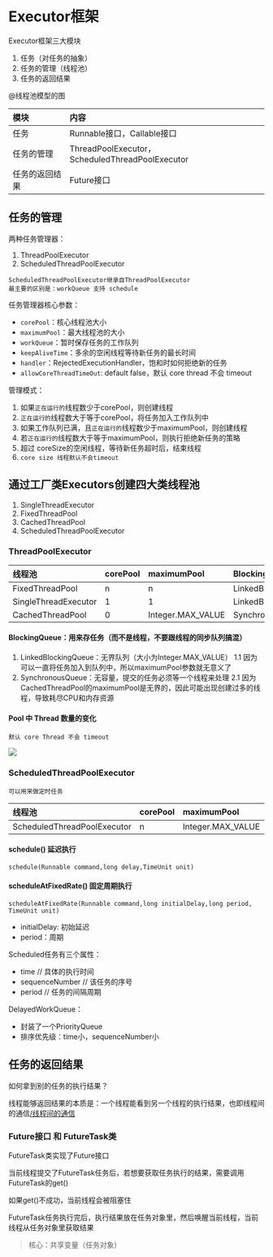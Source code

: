 # Executor框架

Executor框架三大模块

1. 任务（对任务的抽象）
2. 任务的管理（线程池）
3. 任务的返回结果

@线程池模型的图

| 模块 | 内容 |
| :--- | :--- |
| 任务 | Runnable接口，Callable接口 |
| 任务的管理 | ThreadPoolExecutor，ScheduledThreadPoolExecutor |
| 任务的返回结果 | Future接口 |

## 任务的管理

两种任务管理器：

1. ThreadPoolExecutor
2. ScheduledThreadPoolExecutor

```text
ScheduledThreadPoolExecutor继承自ThreadPoolExecutor
最主要的区别是：workQueue 支持 schedule
```

任务管理器核心参数：

* `corePool`：核心线程池大小
* `maximumPool`：最大线程池的大小
* `workQueue`：暂时保存任务的工作队列
* `keepAliveTime`：多余的空闲线程等待新任务的最长时间
* `handler`：RejectedExecutionHandler，饱和时如何拒绝新的任务
* `allowCoreThreadTimeOut`: default false，默认 core thread 不会 timeout

管理模式：

1. 如果`正在运行的`线程数少于corePool，则创建线程
2. `正在运行的`线程数大于等于corePool，将任务加入工作队列中
3. 如果工作队列已满，且`正在运行的`线程数少于maximumPool，则创建线程
4. 若`正在运行的`线程数大于等于maximumPool，则执行拒绝新任务的策略
5. 超过 coreSize的空闲线程，等待新任务超时后，结束线程
6. `core size 线程默认不会timeout`

## 通过工厂类Executors创建四大类线程池

1. SingleThreadExecutor
2. FixedThreadPool
3. CachedThreadPool
4. ScheduledThreadPoolExecutor

### ThreadPoolExecutor

| 线程池 | corePool | maximumPool | BlockingQueue | keepAliveTime |
| :--- | :--- | :--- | :--- | :--- |
| FixedThreadPool | n | n | LinkedBlockingQueue | 0 |
| SingleThreadExecutor | 1 | 1 | LinkedBlockingQueue | 0 |
| CachedThreadPool | 0 | Integer.MAX\_VALUE | SynchronousQueue | 60s |

#### BlockingQueue：用来存任务（而不是线程，不要跟线程的同步队列搞混）

1. LinkedBlockingQueue：无界队列（大小为Integer.MAX\_VALUE） 1.1 因为可以一直将任务加入到队列中，所以maximumPool参数就无意义了
2. SynchronousQueue：无容量，提交的任务必须等一个线程来处理 2.1 因为CachedThreadPool的maximumPool是无界的，因此可能出现创建过多的线程，导致耗尽CPU和内存资源

#### Pool 中 Thread 数量的变化

```text
默认 core Thread 不会 timeout
```

![](../.gitbook/assets/img_4997.jpg)

### ScheduledThreadPoolExecutor

```text
可以用来做定时任务
```

| 线程池 | corePool | maximumPool | BlockingQueue | keepAliveTime |
| :--- | :--- | :--- | :--- | :--- |
| ScheduledThreadPoolExecutor | n | Integer.MAX\_VALUE | DelayedWorkQueue | 0 |

#### schedule\(\) 延迟执行

```text
schedule(Runnable command,long delay,TimeUnit unit)
```

#### scheduleAtFixedRate\(\) 固定周期执行

```text
scheduleAtFixedRate(Runnable command,long initialDelay,long period, TimeUnit unit)
```

* initialDelay: 初始延迟
* period：周期

Scheduled任务有三个属性：

* time // 具体的执行时间
* sequenceNumber // 该任务的序号
* period // 任务的间隔周期

DelayedWorkQueue：

* 封装了一个PriorityQueue
* 排序优先级：time小，sequenceNumber小

## 任务的返回结果

如何拿到别的任务的执行结果？

线程能够返回结果的本质是：一个线程能看到另一个线程的执行结果，也即线程间的通信[/线程间的通信](https://github.com/HugoLei/Java-concurrency/tree/f58eea6836c8939b3319d3552bceca1f02d6ebc5/线程间的通信/README.md)

### Future接口 和 FutureTask类

FutureTask类实现了Future接口

当前线程提交了FutureTask任务后，若想要获取任务执行的结果，需要调用FutureTask的get\(\)

如果get\(\)不成功，当前线程会被阻塞住

FutureTask任务执行完后，执行结果放在任务对象里，然后唤醒当前线程，当前线程从任务对象里获取结果

> 核心：共享变量（任务对象）

